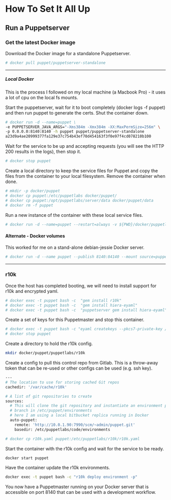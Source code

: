 
# How To Set It All Up

## Run a Puppetserver

### Get the latest Docker image

Download the Docker image for a standalone Puppetserver.

```bash
# docker pull puppet/puppetserver-standalone
```

---

##### Local Docker

This is the process I followed on my local machine (a Macbook Pro) - it uses a lot of cpu on the local fs mounts.

Start the puppetserver, wait for it to boot completely (docker logs -f puppet) and then run puppet to generate the certs. Shut the container down.

```bash
# docker run -d --name=puppet \
-e PUPPETSERVER_JAVA_ARGS="-Xms384m -Xmx384m -XX:MaxPermSize=256m" \
-p 0.0.0.0:8140:8140 -h puppet puppet/puppetserver-standalone
a23d9a4ae20999377fa129e37c754b43ef70d454163f3f0e97f4cd078210b100
```

Wait for the service to be up and accepting requests (you will see the HTTP 200 results in the logs), then stop it.

```bash
# docker stop puppet
```

Create a local directory to keep the service files for Puppet and copy the files from the container to your local filesystem. Remove the container when done.

```bash
# mkdir -p docker/puppet
# docker cp puppet:/etc/puppetlabs docker/puppet/
# docker cp puppet:/opt/puppetlabs/server/data docker/puppet/data
# docker rm -f puppet
```

Run a new instance of the container with these local service files.

```bash
# docker run -d --name=puppet --restart=always -v ${PWD}/docker/puppetlabs:/etc/puppetlabs -v ${PWD}/docker/data:/opt/puppetlabs/server/data -e PUPPETSERVER_JAVA_ARGS="-Xms384m -Xmx384m" -h puppet puppet/puppetserver-standalone
```

#### Alternate - Docker volumes

This worked for me on a stand-alone debian-jessie Docker server.

```bash
# docker run -d --name puppet --publish 8140:84140 --mount source=puppet,target=/etc/puppetlabs  --mount source=puppet-data,target=/opt/puppetlabs/server/data -e PUPPETSERVER_JAVA_ARGS="-Xms384m -Xmx384m -XX:MaxPermSize=256m" -h puppet puppet/puppetserver-standalone
```

---

### r10k

Once the host has completed booting, we will need to install support for r10k and encrypted yaml.

```bash
# docker exec -t puppet bash -c  "gem install r10k"
# docker exec -t puppet bash -c  "gem install hiera-eyaml"
# docker exec -t puppet bash -c  "puppetserver gem install hiera-eyaml"
```

Create a set of keys for this Puppetmaster and stop this container.

```bash
# docker exec -t puppet bash -c "eyaml createkeys --pkcs7-private-key /etc/puppetlabs/puppet/eyaml/private_key.pkcs7.pem --pkcs7-public-key=/etc/puppetlabs/puppet/eyaml/public_key.pkcs7.pem"
# docker stop puppet
```

Create a directory to hold the r10k config.

```bash
mkdir docker/puppet/puppetlabs/r10k
```

Create a config to pull this control repo from Gitlab. This is a throw-away token that can be re-used or other configs can be used (e.g. ssh key).

```bash
---
# The location to use for storing cached Git repos
cachedir: '/var/cache/r10k'

# A list of git repositories to create
sources:
  # This will clone the git repository and instantiate an environment per
  # branch in /etc/puppet/environments
  # here I am using a local bitbucket replica running in Docker
  auto-puppet:
    remote: 'http://10.0.1.90:7990/scm/~admin/puppet.git'
    basedir: /etc/puppetlabs/code/environments
```

```bash
# docker cp r10k.yaml puppet:/etc/puppetlabs/r10k/r10k.yaml
```

Start the container with the r10k config and wait for the service to be ready.

```bash
docker start puppet
```

Have the container update the r10k environments.

```bash
docker exec -t puppet bash -c "r10k deploy environment -p"
```

You now have a Puppetmaster running on your Docker server that is accessible on port 8140 that can be used with a development workflow.
